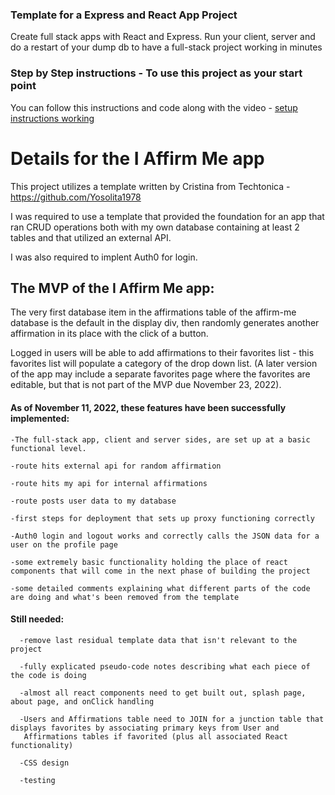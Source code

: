 ### Template for a Express and React App Project
Create full stack apps with React and Express. Run your client, server and do a restart of your dump db to have a full-stack project working in minutes

### Step by Step instructions - To use this project as your start point
You can follow this instructions and code along with the video - [setup instructions working](https://www.dropbox.com/s/tthmdat3n3vp3be/SettingUpTemplate.mov?dl=0)

# Details for the I Affirm Me app
This project utilizes a template written by Cristina from Techtonica - https://github.com/Yosolita1978

I was required to use a template that provided the foundation for an app that ran CRUD operations both with my own database containing at least 2 tables and that utilized an external API. 

I was also required to implent Auth0 for login.

## The MVP of the I Affirm Me app:

The very first database item in the affirmations table of the affirm-me database is the default in the display div, then randomly generates another affirmation in its place with the click of a button. 

Logged in users will be able to add affirmations to their favorites list - this favorites list will populate a category of the drop down list. (A later version of the app may include a separate favorites page where the favorites are editable, but that is not part of the MVP due November 23, 2022).

#### As of November 11, 2022, these features have been successfully implemented:
  
    
    -The full-stack app, client and server sides, are set up at a basic functional level.
    
    -route hits external api for random affirmation
     
    -route hits my api for internal affirmations
     
    -route posts user data to my database 
     
    -first steps for deployment that sets up proxy functioning correctly
      
    -Auth0 login and logout works and correctly calls the JSON data for a user on the profile page
     
    -some extremely basic functionality holding the place of react components that will come in the next phase of building the project
      
    -some detailed comments explaining what different parts of the code are doing and what's been removed from the template
      
  #### Still needed:
      
      -remove last residual template data that isn't relevant to the project
      
      -fully explicated pseudo-code notes describing what each piece of the code is doing
      
      -almost all react components need to get built out, splash page, about page, and onClick handling
      
      -Users and Affirmations table need to JOIN for a junction table that displays favorites by associating primary keys from User and   
       Affirmations tables if favorited (plus all associated React functionality)
      
      -CSS design
      
      -testing
